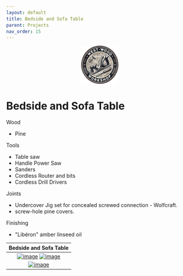 ```yaml
---
layout: default
title: Bedside and Sofa Table
parent: Projects
nav_order: 15
---
```

<p align="center"> <img src="../media/www_logo.png" width="20%" height="20%"/> </p>

# Bedside and Sofa Table

Wood
* Pine

Tools
* Table saw
* Handle Power Saw
* Sanders
* Cordless Router and bits
* Cordless Drill Drivers

Joints
* Undercover Jig set for concealed screwed connection - Wolfcraft.  
* screw-hole pine covers. 

Finishing
* "Libéron" amber linseed oil


|                                                                                                                                           Bedside and Sofa Table                                                                                                                                           |
|:----------------------------------------------------------------------------------------------------------------------------------------------------------------------------------------------------------------------------------------------------------------------------------------------------------:|
| [<img alt="image" height="35%" src="/media/Bedside_and_Sofa_Table.jpg" width="35%"/>](https://garlatti.github.io/media/Bedside_and_Sofa_Table.jpg)  [<img alt="image" height="35%" src="/media/Bedside_and_Sofa_Table_1.jpg" width="35%"/>](https://garlatti.github.io/media/Bedside_and_Sofa_Table_1.jpg) | 
|                                                                           [<img alt="image" height="35%" src="/media/Bedside_and_Sofa_Table_2.jpg" width="35%"/>](https://garlatti.github.io/media/Bedside_and_Sofa_Table_2.jpg)                                                                           | 